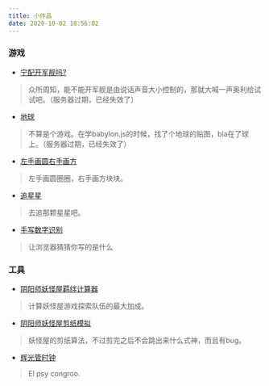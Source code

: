 ```yaml
---
title: 小作品
date: 2020-10-02 18:56:02
---
```


### 游戏
- [宁配开军舰吗?](https://game.upup.fun/kaijunjian/) 
> 众所周知，能不能开军舰是由说话声音大小控制的，那就大喊一声奥利给试试吧。（服务器过期，已经失效了）

- [地球](http://works.maotoumao.xyz/earth/)
> 不算是个游戏。在学babylon.js的时候，找了个地球的贴图，bia在了球上。（服务器过期，已经失效了）

- [左手画圆右手画方](http://game.upup.fun/square-and-circle/)
> 左手画圆圈圈，右手画方块块。

- [追星星](http://game.upup.fun/catch-star/)
> 去追那颗星星吧。

- [手写数字识别](http://game.upup.fun/mnist/)
> 让浏览器猜猜你写的是什么

### 工具
- [阴阳师妖怪屋羁绊计算器](http://tools.upup.fun/ygw-jiban/)
> 计算妖怪屋游戏探索队伍的最大加成。

- [阴阳师妖怪屋剪纸模拟](http://tools.upup.fun/ygw-chouka/)
> 妖怪屋的剪纸算法，不过剪完之后不会跳出来什么式神，而且有bug。

- [辉光管时钟](http://tools.tools.upup.fun/clock/)
> El psy congroo.

